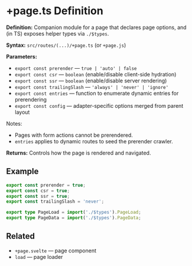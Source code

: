 # +page.ts Definition

**Definition:** Companion module for a page that declares page
options, and (in TS) exposes helper types via `./$types`.

**Syntax:** `src/routes/(...)/+page.ts` (or `+page.js`)

**Parameters:**

- `export const prerender` — `true | 'auto' | false`
- `export const csr` — `boolean` (enable/disable client-side
  hydration)
- `export const ssr` — `boolean` (enable/disable server rendering)
- `export const trailingSlash` — `'always' | 'never' | 'ignore'`
- `export const entries` — function to enumerate dynamic entries for
  prerendering
- `export const config` — adapter-specific options merged from parent
  layout

Notes:

- Pages with form actions cannot be prerendered.
- `entries` applies to dynamic routes to seed the prerender crawler.

**Returns:** Controls how the page is rendered and navigated.

## Example

```ts
export const prerender = true;
export const csr = true;
export const ssr = true;
export const trailingSlash = 'never';

export type PageLoad = import('./$types').PageLoad;
export type PageData = import('./$types').PageData;
```

## Related

- `+page.svelte` — page component
- `load` — page loader
